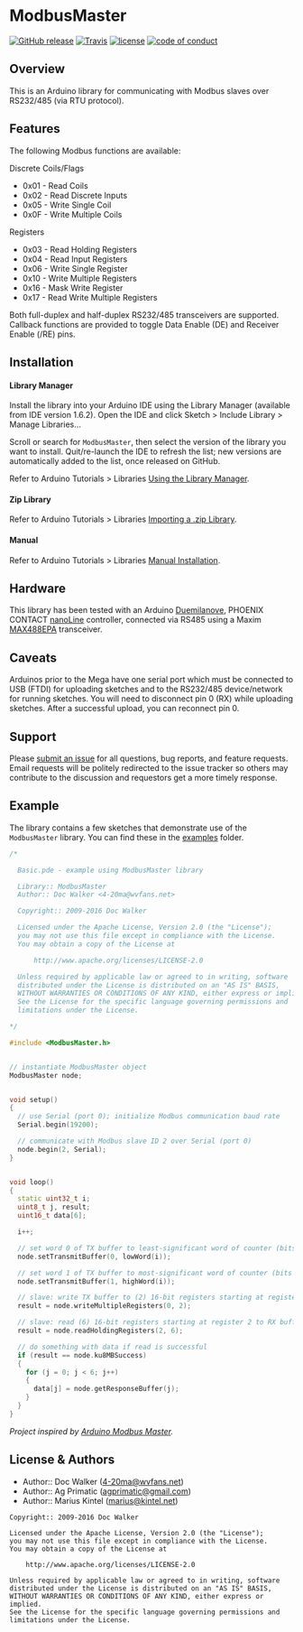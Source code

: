 # ModbusMaster
[![GitHub release](https://img.shields.io/github/release/4-20ma/ModbusMaster.svg?maxAge=3600)][GitHub release]
[![Travis](https://img.shields.io/travis/4-20ma/ModbusMaster.svg?maxAge=3600)][Travis]
[![license](https://img.shields.io/github/license/4-20ma/ModbusMaster.svg?maxAge=3600)][license]
[![code of conduct](https://img.shields.io/badge/%E2%9D%A4-code%20of%20conduct-blue.svg?maxAge=3600)][code of conduct]

[GitHub release]:   https://github.com/4-20ma/ModbusMaster
[Travis]:           https://travis-ci.org/4-20ma/ModbusMaster
[license]:          LICENSE
[code of conduct]:  CODE_OF_CONDUCT.md


## Overview
This is an Arduino library for communicating with Modbus slaves over RS232/485 (via RTU protocol).


## Features
The following Modbus functions are available:

Discrete Coils/Flags

  - 0x01 - Read Coils
  - 0x02 - Read Discrete Inputs
  - 0x05 - Write Single Coil
  - 0x0F - Write Multiple Coils

Registers

  - 0x03 - Read Holding Registers
  - 0x04 - Read Input Registers
  - 0x06 - Write Single Register
  - 0x10 - Write Multiple Registers
  - 0x16 - Mask Write Register
  - 0x17 - Read Write Multiple Registers

Both full-duplex and half-duplex RS232/485 transceivers are supported. Callback functions are provided to toggle Data Enable (DE) and Receiver Enable (/RE) pins.


## Installation

#### Library Manager
Install the library into your Arduino IDE using the Library Manager (available from IDE version 1.6.2). Open the IDE and click Sketch > Include Library > Manage Libraries&hellip;

Scroll or search for `ModbusMaster`, then select the version of the library you want to install. Quit/re-launch the IDE to refresh the list; new versions are automatically added to the list, once released on GitHub.

Refer to Arduino Tutorials > Libraries [Using the Library Manager](https://www.arduino.cc/en/Guide/Libraries#toc3).

#### Zip Library
Refer to Arduino Tutorials > Libraries [Importing a .zip Library](https://www.arduino.cc/en/Guide/Libraries#toc4).

#### Manual
Refer to Arduino Tutorials > Libraries [Manual Installation](https://www.arduino.cc/en/Guide/Libraries#toc5).


## Hardware
This library has been tested with an Arduino [Duemilanove](http://www.arduino.cc/en/Main/ArduinoBoardDuemilanove), PHOENIX CONTACT [nanoLine](https://www.phoenixcontact.com/online/portal/us?1dmy&urile=wcm%3apath%3a/usen/web/main/products/subcategory_pages/standard_logic_modules_p-21-03-03/3329dd38-7c6a-46e1-8260-b9208235d6fe/3329dd38-7c6a-46e1-8260-b9208235d6fe) controller, connected via RS485 using a Maxim [MAX488EPA](http://www.maxim-ic.com/quick_view2.cfm/qv_pk/1111) transceiver.


## Caveats
Arduinos prior to the Mega have one serial port which must be connected to USB (FTDI) for uploading sketches and to the RS232/485 device/network for running sketches. You will need to disconnect pin 0 (RX) while uploading sketches. After a successful upload, you can reconnect pin 0.


## Support
Please [submit an issue](https://github.com/4-20ma/ModbusMaster/issues) for all questions, bug reports, and feature requests. Email requests will be politely redirected to the issue tracker so others may contribute to the discussion and requestors get a more timely response.


## Example
The library contains a few sketches that demonstrate use of the `ModbusMaster` library. You can find these in the [examples](https://github.com/4-20ma/ModbusMaster/tree/master/examples) folder.

``` cpp
/*

  Basic.pde - example using ModbusMaster library

  Library:: ModbusMaster
  Author:: Doc Walker <4-20ma@wvfans.net>

  Copyright:: 2009-2016 Doc Walker

  Licensed under the Apache License, Version 2.0 (the "License");
  you may not use this file except in compliance with the License.
  You may obtain a copy of the License at

      http://www.apache.org/licenses/LICENSE-2.0

  Unless required by applicable law or agreed to in writing, software
  distributed under the License is distributed on an "AS IS" BASIS,
  WITHOUT WARRANTIES OR CONDITIONS OF ANY KIND, either express or implied.
  See the License for the specific language governing permissions and
  limitations under the License.

*/

#include <ModbusMaster.h>


// instantiate ModbusMaster object
ModbusMaster node;


void setup()
{
  // use Serial (port 0); initialize Modbus communication baud rate
  Serial.begin(19200);

  // communicate with Modbus slave ID 2 over Serial (port 0)
  node.begin(2, Serial);
}


void loop()
{
  static uint32_t i;
  uint8_t j, result;
  uint16_t data[6];

  i++;

  // set word 0 of TX buffer to least-significant word of counter (bits 15..0)
  node.setTransmitBuffer(0, lowWord(i));

  // set word 1 of TX buffer to most-significant word of counter (bits 31..16)
  node.setTransmitBuffer(1, highWord(i));

  // slave: write TX buffer to (2) 16-bit registers starting at register 0
  result = node.writeMultipleRegisters(0, 2);

  // slave: read (6) 16-bit registers starting at register 2 to RX buffer
  result = node.readHoldingRegisters(2, 6);

  // do something with data if read is successful
  if (result == node.ku8MBSuccess)
  {
    for (j = 0; j < 6; j++)
    {
      data[j] = node.getResponseBuffer(j);
    }
  }
}
```

_Project inspired by [Arduino Modbus Master](http://sites.google.com/site/jpmzometa/arduino-mbrt/arduino-modbus-master)._


## License & Authors

- Author:: Doc Walker ([4-20ma@wvfans.net](mailto:4-20ma@wvfans.net))
- Author:: Ag Primatic ([agprimatic@gmail.com](mailto:agprimatic@gmail.com))
- Author:: Marius Kintel ([marius@kintel.net](mailto:marius@kintel.net))

```
Copyright:: 2009-2016 Doc Walker

Licensed under the Apache License, Version 2.0 (the "License");
you may not use this file except in compliance with the License.
You may obtain a copy of the License at

    http://www.apache.org/licenses/LICENSE-2.0

Unless required by applicable law or agreed to in writing, software
distributed under the License is distributed on an "AS IS" BASIS,
WITHOUT WARRANTIES OR CONDITIONS OF ANY KIND, either express or implied.
See the License for the specific language governing permissions and
limitations under the License.
```
